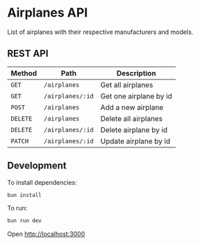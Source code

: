 # Airplanes API

List of airplanes with their respective manufacturers and models.

## REST API

| Method   | Path             | Description            |
| -------- | ---------------- | ---------------------- |
| `GET`    | `/airplanes`     | Get all airplanes      |
| `GET`    | `/airplanes/:id` | Get one airplane by id |
| `POST`   | `/airplanes`     | Add a new airplane     |
| `DELETE` | `/airplanes`     | Delete all airplanes   |
| `DELETE` | `/airplanes/:id` | Delete airplane by id  |
| `PATCH`  | `/airplanes/:id` | Update airplane by id  |

## Development

To install dependencies:

```sh
bun install
```

To run:

```sh
bun run dev
```

Open <http://localhost:3000>
